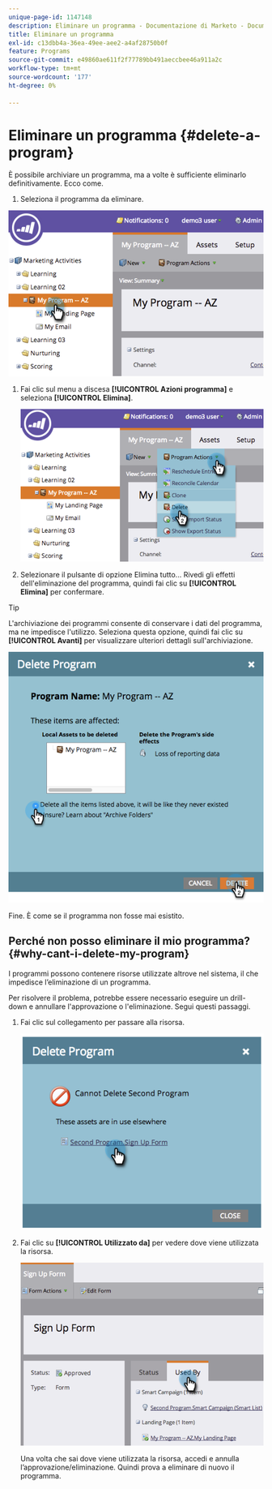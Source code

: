 ```yaml
---
unique-page-id: 1147148
description: Eliminare un programma - Documentazione di Marketo - Documentazione del prodotto
title: Eliminare un programma
exl-id: c13dbb4a-36ea-49ee-aee2-a4af28750b0f
feature: Programs
source-git-commit: e49860ae611f2f77789bb491aeccbee46a911a2c
workflow-type: tm+mt
source-wordcount: '177'
ht-degree: 0%

---
```


# Eliminare un programma {#delete-a-program}

È possibile archiviare un programma, ma a volte è sufficiente eliminarlo definitivamente. Ecco come.

1. Seleziona il programma da eliminare.

![](assets/image2014-9-23-15-3a40-3a57.png)

1. Fai clic sul menu a discesa **[!UICONTROL Azioni programma]** e seleziona **[!UICONTROL Elimina]**.

   ![](assets/image2014-9-23-15-3a41-3a11.png)

1. Selezionare il pulsante di opzione Elimina tutto... Rivedi gli effetti dell&#39;eliminazione del programma, quindi fai clic su **[!UICONTROL Elimina]** per confermare.

>[!TIP]
>
>L&#39;archiviazione dei programmi consente di conservare i dati del programma, ma ne impedisce l&#39;utilizzo. Seleziona questa opzione, quindi fai clic su **[!UICONTROL Avanti]** per visualizzare ulteriori dettagli sull&#39;archiviazione.

![](assets/2017-05-05-15-04-15.png)

Fine. È come se il programma non fosse mai esistito.

## Perché non posso eliminare il mio programma? {#why-cant-i-delete-my-program}

I programmi possono contenere risorse utilizzate altrove nel sistema, il che impedisce l’eliminazione di un programma.

Per risolvere il problema, potrebbe essere necessario eseguire un drill-down e annullare l&#39;approvazione o l&#39;eliminazione. Segui questi passaggi.

1. Fai clic sul collegamento per passare alla risorsa.

   ![](assets/image2014-9-23-15-3a42-3a10.png)

1. Fai clic su **[!UICONTROL Utilizzato da]** per vedere dove viene utilizzata la risorsa.

   ![](assets/image2014-9-23-15-3a42-3a57.png)

   Una volta che sai dove viene utilizzata la risorsa, accedi e annulla l’approvazione/eliminazione. Quindi prova a eliminare di nuovo il programma.
